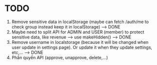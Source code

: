 # TODO

1. Remove sensitive data in localStorage (maybe can fetch /auth/me to check group instead keep it in localStorage) --> DONE
2. Maybe need to split API for ADMIN and USER (member) to protect sensitive data, like revenue --> use makeHidden() --> DONE
3. Remove username in localstorage (because it will be changed when user update in settings page). Or update it when they update settings, etc,... --> DONE
4. Phần quyền API (approve, unapprove, delete,...)